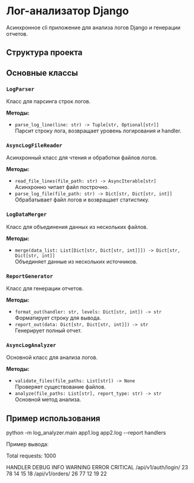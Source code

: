 # Лог-анализатор Django

Асинхронное cli приложение для анализа логов Django и генерации отчетов.

## Структура проекта

## Основные классы

### `LogParser`

Класс для парсинга строк логов.

**Методы:**
- `parse_log_line(line: str) -> Tuple[str, Optional[str]]`  
  Парсит строку лога, возвращает уровень логирования и handler.

### `AsyncLogFileReader`

Асинхронный класс для чтения и обработки файлов логов.

**Методы:**
- `read_file_lines(file_path: str) -> AsyncIterable[str]`  
  Асинхронно читает файл построчно.
- `parse_log_file(file_path: str) -> Dict[str, Dict[str, int]]`  
  Обрабатывает файл логов и возвращает статистику.

### `LogDataMerger`

Класс для объединения данных из нескольких файлов.

**Методы:**
- `merge(data_list: List[Dict[str, Dict[str, int]]]) -> Dict[str, Dict[str, int]]`  
  Объединяет данные из нескольких источников.

### `ReportGenerator`

Класс для генерации отчетов.

**Методы:**
- `format_out(handler: str, levels: Dict[str, int]) -> str`  
  Форматирует строку для вывода.
- `report_out(data: Dict[str, Dict[str, int]]) -> str`  
  Генерирует полный отчет.

### `AsyncLogAnalyzer`

Основной класс для анализа логов.

**Методы:**
- `validate_files(file_paths: List[str]) -> None`  
  Проверяет существование файлов.
- `analyze(file_paths: List[str], report_type: str) -> str`  
  Основной метод анализа.

## Пример использования

python -m log_analyzer.main app1.log app2.log --report handlers


Пример вывода:

Total requests: 1000

HANDLER                DEBUG   INFO    WARNING ERROR   CRITICAL
/api/v1/auth/login/    23      78      14      15      18
/api/v1/orders/        26      77      12      19      22